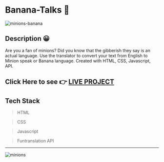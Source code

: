 # Banana-Talks 💛
![minions-banana](https://user-images.githubusercontent.com/56559378/136570730-503b3059-4fc2-409e-81d9-dc0988382fbd.gif)


## Description 😀
Are you a fan of minions? Did you know that the gibberish they say is an actual language. Use the translator to convert your text from English to Minion speak or Banana language. Created with HTML, CSS, Javascript, API.

## Click Here to see  👉 [LIVE PROJECT](https://romantic-ramanujan-1d23d4.netlify.app/)

## Tech Stack
>HTML

>CSS

>Javascript

>Funtranslation API

<hr>

![minions](https://user-images.githubusercontent.com/56559378/136570700-e22eb258-6a37-4486-95bf-a73b3d7f409f.PNG)
